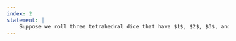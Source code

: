 ```yaml
---
index: 2
statement: |
    Suppose we roll three tetrahedral dice that have $1$, $2$, $3$, and $4$ on their four sides. Find the distribution for the sum of the three numbers.
---
```

